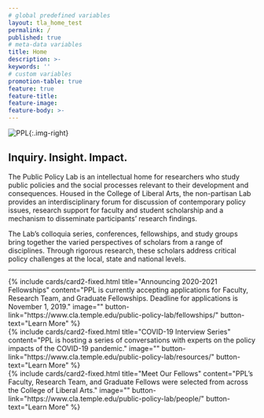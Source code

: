 ```yaml
---
# global predefined variables
layout: tla_home_test
permalink: /
published: true
# meta-data variables
title: Home
description: >-
keywords: ''
# custom variables
promotion-table: true
feature: true
feature-title: 
feature-image:
feature-body: >-
---
```

![PPL]({{site.baseurl}}/media/){:.img-right} 
## Inquiry. Insight. Impact.
The Public Policy Lab is an intellectual home for researchers who study public policies and the social processes relevant to their development and consequences. Housed in the College of Liberal Arts, the non-partisan Lab provides an interdisciplinary forum for discussion of contemporary policy issues, research support for faculty and student scholarship and a mechanism to disseminate participants’ research findings.

The Lab’s colloquia series, conferences, fellowships, and study groups bring together the varied perspectives of scholars from a range of disciplines. Through rigorous research, these scholars address critical policy challenges at the local, state and national levels.

___


<div class="row row-wide">
  <div class="col m12 l4">{% include cards/card2-fixed.html
    title="Announcing 2020-2021 Fellowships"
    content="PPL is currently accepting applications for Faculty, Research Team, and Graduate Fellowships. Deadline for applications is November 1, 2019."
    image=""
    button-link="https://www.cla.temple.edu/public-policy-lab/fellowships/"
    button-text="Learn More" %}
  </div>
  <div class="row row-wide">
    <div class="col m12 l4">{% include cards/card2-fixed.html
      title="COVID-19 Interview Series"
      content="PPL is hosting a series of conversations with experts on the policy impacts of the COVID-19 pandemic."
      image=""
      button-link="https://www.cla.temple.edu/public-policy-lab/resources/"
      button-text="Learn More" %}
    </div>
    <div class="row row-wide">
      <div class="col m12 l4">{% include cards/card2-fixed.html
        title="Meet Our Fellows"
        content="PPL’s Faculty, Research Team, and Graduate Fellows were selected from across the College of Liberal Arts."
        image=""
        button-link="https://www.cla.temple.edu/public-policy-lab/people/"
        button-text="Learn More" %}
      </div>
</div>
